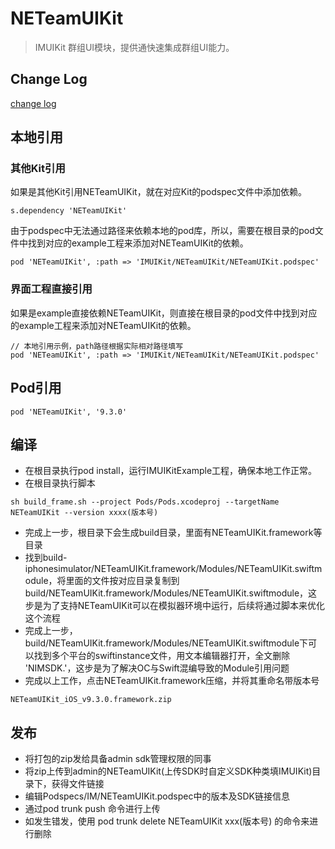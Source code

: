 # NETeamUIKit

> IMUIKit 群组UI模块，提供通快速集成群组UI能力。

## Change Log

[change log](CHANGELOG.md)

## 本地引用

### 其他Kit引用
如果是其他Kit引用NETeamUIKit，就在对应Kit的podspec文件中添加依赖。

```
s.dependency 'NETeamUIKit'
```

由于podspec中无法通过路径来依赖本地的pod库，所以，需要在根目录的pod文件中找到对应的example工程来添加对NETeamUIKit的依赖。

```
pod 'NETeamUIKit', :path => 'IMUIKit/NETeamUIKit/NETeamUIKit.podspec'
```
### 界面工程直接引用
如果是example直接依赖NETeamUIKit，则直接在根目录的pod文件中找到对应的example工程来添加对NETeamUIKit的依赖。

```
// 本地引用示例，path路径根据实际相对路径填写
pod 'NETeamUIKit', :path => 'IMUIKit/NETeamUIKit/NETeamUIKit.podspec'
```

## Pod引用
```
pod 'NETeamUIKit', '9.3.0'
```
## 编译
- 在根目录执行pod install，运行IMUIKitExample工程，确保本地工作正常。
- 在根目录执行脚本

```
sh build_frame.sh --project Pods/Pods.xcodeproj --targetName NETeamUIKit --version xxxx(版本号)
```
- 完成上一步，根目录下会生成build目录，里面有NETeamUIKit.framework等目录
- 找到build-iphonesimulator/NETeamUIKit.framework/Modules/NETeamUIKit.swiftmodule，将里面的文件按对应目录复制到build/NETeamUIKit.framework/Modules/NETeamUIKit.swiftmodule，这步是为了支持NETeamUIKit可以在模拟器环境中运行，后续将通过脚本来优化这个流程
- 完成上一步，build/NETeamUIKit.framework/Modules/NETeamUIKit.swiftmodule下可以找到多个平台的swiftinstance文件，用文本编辑器打开，全文删除 'NIMSDK.'，这步是为了解决OC与Swift混编导致的Module引用问题
- 完成以上工作，点击NETeamUIKit.framework压缩，并将其重命名带版本号

```
NETeamUIKit_iOS_v9.3.0.framework.zip
```
## 发布
- 将打包的zip发给具备admin sdk管理权限的同事
- 将zip上传到admin的NETeamUIKit(上传SDK时自定义SDK种类填IMUIKit)目录下，获得文件链接
- 编辑Podspecs/IM/NETeamUIKit.podspec中的版本及SDK链接信息
- 通过pod trunk push 命令进行上传
- 如发生错发，使用 pod trunk delete NETeamUIKit xxx(版本号) 的命令来进行删除
